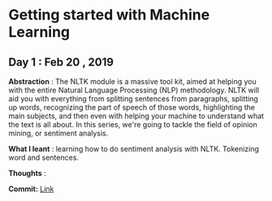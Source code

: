 # Getting started with Machine Learning

## Day 1 : Feb 20 , 2019
 
 **Abstraction** : The NLTK module is a massive tool kit, aimed at helping you with the entire Natural Language Processing (NLP) methodology. NLTK will aid you with everything from splitting sentences from paragraphs, splitting up words, recognizing the part of speech of those words, highlighting the main subjects, and then even with helping your machine to understand what the text is all about. In this series, we're going to tackle the field of opinion mining, or sentiment analysis.

**What I leant** : learning how to do sentiment analysis with NLTK. Tokenizing word and sentences.

**Thoughts** : 

**Commit:**  [Link](https://github.com/IdeaLaboratory/MachineLearning/commit/fc790f9b17c442e08c028cd51680035be34acb0d)
